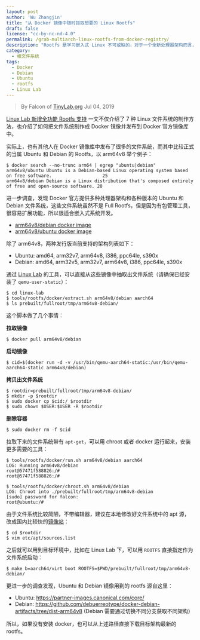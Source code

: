```yaml
---
layout: post
author: 'Wu Zhangjin'
title: "从 Docker 镜像中随时抓取想要的 Linux Rootfs"
draft: false
license: "cc-by-nc-nd-4.0"
permalink: /grab-multiarch-linux-rootfs-from-docker-registry/
description: "Rootfs 是学习嵌入式 Linux 不可或缺的，对于一个全新处理器架构而言，快速获得一个可用的 Rootfs 非常关键，本文介绍如何从 Docker 镜像库中获取这样的资源。"
category:
  - 根文件系统
tags:
  - Docker
  - Debian
  - Ubuntu
  - rootfs
  - Linux Lab
---
```


> By Falcon of [TinyLab.org][1]
> Jul 04, 2019

[Linux Lab 新增全功能 Rootfs 支持](http://tinylab.org/linux-lab-full-rootfs/) 一文不仅介绍了 7 种 Linux 文件系统的制作方法，也介绍了如何把文件系统制作成 Docker 镜像并发布到 Docker 官方镜像库中。

实际上，也有其他人在 Docker 镜像库中发布了很多的文件系统，而其中比较正式的当属 Ubuntu 和 Debian 的 Rootfs，以 arm64v8 举个例子：

    $ docker search --no-trunc arm64 | egrep "ubuntu|debian"
    arm64v8/ubuntu Ubuntu is a Debian-based Linux operating system based on free software.                   25
    arm64v8/debian Debian is a Linux distribution that's composed entirely of free and open-source software. 20

进一步调查，发现 Docker 官方提供多种处理器架构和各种版本的 Ubuntu 和 Debian 文件系统，这些文件系统虽然不是 Full Rootfs，但是因为有包管理工具，很容易扩展功能，所以很适合嵌入式系统开发。

  * [arm64v8/debian docker image](https://hub.docker.com/r/arm64v8/debian)
  * [arm64v8/ubuntu docker image](https://hub.docker.com/r/arm64v8/ubuntu)

除了 arm64v8，两种发行版当前支持的架构列表如下：

  * Ubuntu: amd64, arm32v7, arm64v8, i386, ppc64le, s390x
  * Debian: amd64, arm32v5, arm32v7, arm64v8, i386, ppc64le, s390x

通过 [Linux Lab](/linux-lab) 的工具，可以直接从这些镜像中抽取出文件系统（请确保已经安装了 `qemu-user-static`）：

    $ cd linux-lab
    $ tools/rootfs/docker/extract.sh arm64v8/debian aarch64
    $ ls prebuilt/fullroot/tmp/arm64v8-debian/

这个脚本做了几个事情：

**拉取镜像**

    $ docker pull arm64v8/debian

**启动镜像**

    $ cid=$(docker run -d -v /usr/bin/qemu-aarch64-static:/usr/bin/qemu-aarch64-static arm64v8/debian)

**拷贝出文件系统**

    $ rootdir=prebuilt/fullroot/tmp/arm64v8-debian/
    $ mkdir -p $rootdir
    $ sudo docker cp $cid:/ $rootdir
    $ sudo chown $USER:$USER -R $rootdir

**删除容器**

    $ sudo docker rm -f $cid

拉取下来的文件系统带有 `apt-get`，可以用 chroot 或者 docker 运行起来，安装更多需要的工具：

    $ tools/rootfs/docker/run.sh arm64v8/debian aarch64
    LOG: Running arm64v8/debian
    root@57471f588826:/#
    root@57471f588826:/#

    $ tools/rootfs/docker/chroot.sh arm64v8/debian
    LOG: Chroot into ./prebuilt/fullroot/tmp/arm64v8-debian
    [sudo] password for falcon:
    root@ubuntu:/#

由于文件系统比较简陋，不带编辑器，建议在本地修改好文件系统中的 apt 源，改成国内比较快的[镜像站](http://tinylab.org/mirror-sites-in-great-china/)：

    $ cd $rootdir
    $ vim etc/apt/sources.list

之后就可以用到目标环境中，比如在 Linux Lab 下，可以用 `ROOTFS` 直接指定作为文件系统启动：

    $ make b=aarch64/virt boot ROOTFS=$PWD/prebuilt/fullroot/tmp/arm64v8-debian/

更进一步的调查发现，Ubuntu 和 Debian 镜像用到的 rootfs 源自这里：

  * Ubuntu: <https://partner-images.canonical.com/core/>
  * Debian: <https://github.com/debuerreotype/docker-debian-artifacts/tree/dist-arm64v8>
    (Debian 需要通过切换不同分支获取不同架构）

所以，如果没有安装 docker，也可以从上述路径直接下载目标架构最新的 rootfs。

[1]: http://tinylab.org
